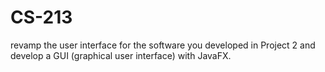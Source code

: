 # CS-213
revamp the user interface for the software you developed in Project 2 and develop a GUI (graphical user interface) with JavaFX.
